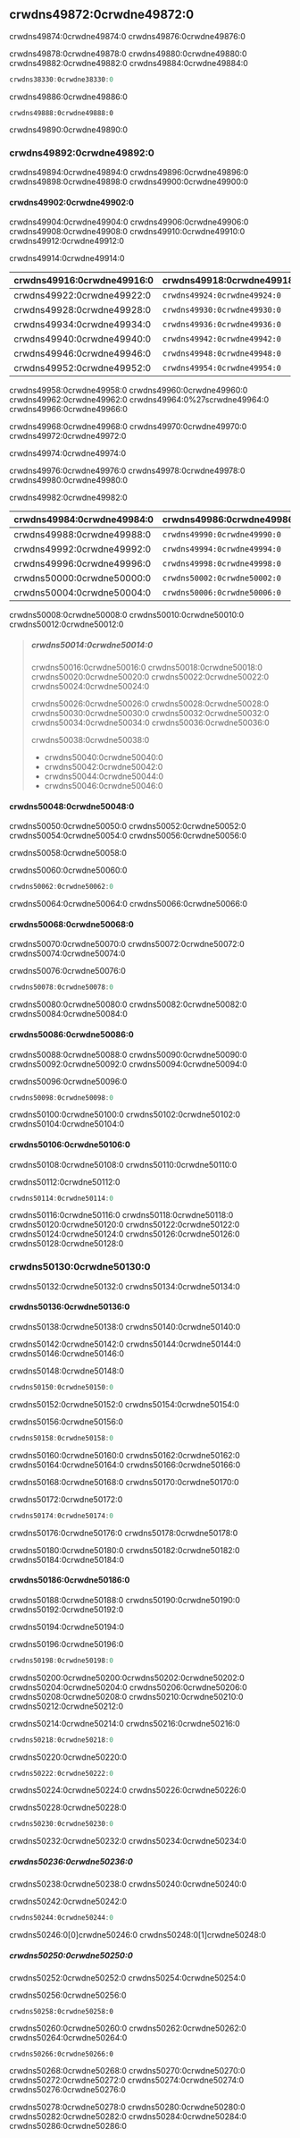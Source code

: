 ## crwdns49872:0crwdne49872:0

crwdns49874:0crwdne49874:0 crwdns49876:0crwdne49876:0

crwdns49878:0crwdne49878:0 crwdns49880:0crwdne49880:0 crwdns49882:0crwdne49882:0<!-- ignore --> crwdns49884:0crwdne49884:0

```rust
crwdns38330:0crwdne38330:0
```

crwdns49886:0crwdne49886:0

```console
crwdns49888:0crwdne49888:0
```

crwdns49890:0crwdne49890:0

### crwdns49892:0crwdne49892:0

crwdns49894:0crwdne49894:0 crwdns49896:0crwdne49896:0 crwdns49898:0crwdne49898:0 crwdns49900:0crwdne49900:0

#### crwdns49902:0crwdne49902:0

crwdns49904:0crwdne49904:0 crwdns49906:0crwdne49906:0 crwdns49908:0crwdne49908:0 crwdns49910:0crwdne49910:0 crwdns49912:0crwdne49912:0

<span class="caption">crwdns49914:0crwdne49914:0</span>

| crwdns49916:0crwdne49916:0 | crwdns49918:0crwdne49918:0   | crwdns49920:0crwdne49920:0   |
| -------------------------- | ---------------------------- | ---------------------------- |
| crwdns49922:0crwdne49922:0 | `crwdns49924:0crwdne49924:0` | `crwdns49926:0crwdne49926:0` |
| crwdns49928:0crwdne49928:0 | `crwdns49930:0crwdne49930:0` | `crwdns49932:0crwdne49932:0` |
| crwdns49934:0crwdne49934:0 | `crwdns49936:0crwdne49936:0` | `crwdns49938:0crwdne49938:0` |
| crwdns49940:0crwdne49940:0 | `crwdns49942:0crwdne49942:0` | `crwdns49944:0crwdne49944:0` |
| crwdns49946:0crwdne49946:0 | `crwdns49948:0crwdne49948:0` | `crwdns49950:0crwdne49950:0` |
| crwdns49952:0crwdne49952:0 | `crwdns49954:0crwdne49954:0` | `crwdns49956:0crwdne49956:0` |

crwdns49958:0crwdne49958:0 crwdns49960:0crwdne49960:0 crwdns49962:0crwdne49962:0 crwdns49964:0%27scrwdne49964:0<!-- ignore -->
crwdns49966:0crwdne49966:0

crwdns49968:0crwdne49968:0 crwdns49970:0crwdne49970:0 crwdns49972:0crwdne49972:0

crwdns49974:0crwdne49974:0

crwdns49976:0crwdne49976:0 crwdns49978:0crwdne49978:0 crwdns49980:0crwdne49980:0

<span class="caption">crwdns49982:0crwdne49982:0</span>

| crwdns49984:0crwdne49984:0 | crwdns49986:0crwdne49986:0   |
| -------------------------- | ---------------------------- |
| crwdns49988:0crwdne49988:0 | `crwdns49990:0crwdne49990:0` |
| crwdns49992:0crwdne49992:0 | `crwdns49994:0crwdne49994:0` |
| crwdns49996:0crwdne49996:0 | `crwdns49998:0crwdne49998:0` |
| crwdns50000:0crwdne50000:0 | `crwdns50002:0crwdne50002:0` |
| crwdns50004:0crwdne50004:0 | `crwdns50006:0crwdne50006:0` |

crwdns50008:0crwdne50008:0 crwdns50010:0crwdne50010:0 crwdns50012:0crwdne50012:0

> ##### crwdns50014:0crwdne50014:0
> 
> crwdns50016:0crwdne50016:0 crwdns50018:0crwdne50018:0 crwdns50020:0crwdne50020:0 crwdns50022:0crwdne50022:0<!-- ignore --> crwdns50024:0crwdne50024:0
> 
> crwdns50026:0crwdne50026:0 crwdns50028:0crwdne50028:0 crwdns50030:0crwdne50030:0 crwdns50032:0crwdne50032:0 crwdns50034:0crwdne50034:0 crwdns50036:0crwdne50036:0
> 
> crwdns50038:0crwdne50038:0
> 
> - crwdns50040:0crwdne50040:0
> - crwdns50042:0crwdne50042:0
> - crwdns50044:0crwdne50044:0
> - crwdns50046:0crwdne50046:0

#### crwdns50048:0crwdne50048:0

crwdns50050:0crwdne50050:0 crwdns50052:0crwdne50052:0 crwdns50054:0crwdne50054:0 crwdns50056:0crwdne50056:0

crwdns50058:0crwdne50058:0

<span class="filename">crwdns50060:0crwdne50060:0</span>

```rust
crwdns50062:0crwdne50062:0
```

crwdns50064:0crwdne50064:0 crwdns50066:0crwdne50066:0

#### crwdns50068:0crwdne50068:0

crwdns50070:0crwdne50070:0 crwdns50072:0crwdne50072:0 crwdns50074:0crwdne50074:0

<span class="filename">crwdns50076:0crwdne50076:0</span>

```rust
crwdns50078:0crwdne50078:0
```

crwdns50080:0crwdne50080:0 crwdns50082:0crwdne50082:0<!-- ignore --> crwdns50084:0crwdne50084:0

#### crwdns50086:0crwdne50086:0

crwdns50088:0crwdne50088:0 crwdns50090:0crwdne50090:0 crwdns50092:0crwdne50092:0 crwdns50094:0crwdne50094:0

<span class="filename">crwdns50096:0crwdne50096:0</span>

```rust
crwdns50098:0crwdne50098:0
```

crwdns50100:0crwdne50100:0 crwdns50102:0crwdne50102:0<!-- ignore --> crwdns50104:0crwdne50104:0

#### crwdns50106:0crwdne50106:0

crwdns50108:0crwdne50108:0 crwdns50110:0crwdne50110:0

<span class="filename">crwdns50112:0crwdne50112:0</span>

```rust
crwdns50114:0crwdne50114:0
```

crwdns50116:0crwdne50116:0 crwdns50118:0crwdne50118:0 crwdns50120:0crwdne50120:0 crwdns50122:0crwdne50122:0 crwdns50124:0crwdne50124:0 crwdns50126:0crwdne50126:0<!-- ignore --> crwdns50128:0crwdne50128:0

### crwdns50130:0crwdne50130:0

crwdns50132:0crwdne50132:0 crwdns50134:0crwdne50134:0

#### crwdns50136:0crwdne50136:0

crwdns50138:0crwdne50138:0 crwdns50140:0crwdne50140:0

crwdns50142:0crwdne50142:0 crwdns50144:0crwdne50144:0 crwdns50146:0crwdne50146:0

<span class="filename">crwdns50148:0crwdne50148:0</span>

```rust
crwdns50150:0crwdne50150:0
```

crwdns50152:0crwdne50152:0 crwdns50154:0crwdne50154:0

<span class="filename">crwdns50156:0crwdne50156:0</span>

```rust
crwdns50158:0crwdne50158:0
```

crwdns50160:0crwdne50160:0 crwdns50162:0crwdne50162:0 crwdns50164:0crwdne50164:0 crwdns50166:0crwdne50166:0

crwdns50168:0crwdne50168:0 crwdns50170:0crwdne50170:0

<span class="filename">crwdns50172:0crwdne50172:0</span>

```rust
crwdns50174:0crwdne50174:0
```

crwdns50176:0crwdne50176:0 crwdns50178:0crwdne50178:0

crwdns50180:0crwdne50180:0 crwdns50182:0crwdne50182:0 crwdns50184:0crwdne50184:0

#### crwdns50186:0crwdne50186:0

crwdns50188:0crwdne50188:0 crwdns50190:0crwdne50190:0 crwdns50192:0crwdne50192:0

crwdns50194:0crwdne50194:0

<span class="filename">crwdns50196:0crwdne50196:0</span>

```rust
crwdns50198:0crwdne50198:0
```

crwdns50200:0crwdne50200:0<!-- ignore -->crwdns50202:0crwdne50202:0 crwdns50204:0crwdne50204:0 crwdns50206:0crwdne50206:0 crwdns50208:0crwdne50208:0 crwdns50210:0crwdne50210:0<!-- ignore --> crwdns50212:0crwdne50212:0

crwdns50214:0crwdne50214:0 crwdns50216:0crwdne50216:0

```rust
crwdns50218:0crwdne50218:0
```

crwdns50220:0crwdne50220:0

```rust
crwdns50222:0crwdne50222:0
```

crwdns50224:0crwdne50224:0 crwdns50226:0crwdne50226:0

crwdns50228:0crwdne50228:0

```rust
crwdns50230:0crwdne50230:0
```

crwdns50232:0crwdne50232:0 crwdns50234:0crwdne50234:0

##### crwdns50236:0crwdne50236:0

crwdns50238:0crwdne50238:0 crwdns50240:0crwdne50240:0

<span class="filename">crwdns50242:0crwdne50242:0</span>

```rust
crwdns50244:0crwdne50244:0
```

crwdns50246:0[0]crwdne50246:0 crwdns50248:0[1]crwdne50248:0

##### crwdns50250:0crwdne50250:0

crwdns50252:0crwdne50252:0 crwdns50254:0crwdne50254:0

<span class="filename">crwdns50256:0crwdne50256:0</span>

```rust,ignore,panics
crwdns50258:0crwdne50258:0
```

crwdns50260:0crwdne50260:0 crwdns50262:0crwdne50262:0 crwdns50264:0crwdne50264:0

<!-- manual-regeneration
cd listings/ch03-common-programming-concepts/no-listing-15-invalid-array-access
cargo run
10
-->

```console
crwdns50266:0crwdne50266:0
```

crwdns50268:0crwdne50268:0 crwdns50270:0crwdne50270:0 crwdns50272:0crwdne50272:0 crwdns50274:0crwdne50274:0 crwdns50276:0crwdne50276:0

crwdns50278:0crwdne50278:0 crwdns50280:0crwdne50280:0 crwdns50282:0crwdne50282:0 crwdns50284:0crwdne50284:0
crwdns50286:0crwdne50286:0
